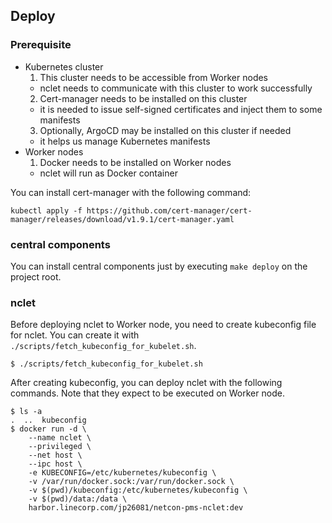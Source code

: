 ## 

## Deploy

### Prerequisite

* Kubernetes cluster
  1. This cluster needs to be accessible from Worker nodes
    * nclet needs to communicate with this cluster to work successfully
  2. Cert-manager needs to be installed on this cluster
    * it is needed to issue self-signed certificates and inject them to some manifests
  3. Optionally, ArgoCD may be installed on this cluster if needed
    * it helps us manage Kubernetes manifests
* Worker nodes
  1. Docker needs to be installed on Worker nodes
    * nclet will run as Docker container

You can install cert-manager with the following command:

```
kubectl apply -f https://github.com/cert-manager/cert-manager/releases/download/v1.9.1/cert-manager.yaml
```

### central components

You can install central components just by executing `make deploy` on the project root.

### nclet

Before deploying nclet to Worker node, you need to create kubeconfig file for nclet. You can create it with `./scripts/fetch_kubeconfig_for_kubelet.sh`.

```
$ ./scripts/fetch_kubeconfig_for_kubelet.sh
```

After creating kubeconfig, you can deploy nclet with the following commands. Note that they expect to be executed on Worker node.

```
$ ls -a
.  ..  kubeconfig
$ docker run -d \
    --name nclet \
    --privileged \
    --net host \
    --ipc host \
    -e KUBECONFIG=/etc/kubernetes/kubeconfig \
    -v /var/run/docker.sock:/var/run/docker.sock \
    -v $(pwd)/kubeconfig:/etc/kubernetes/kubeconfig \
    -v $(pwd)/data:/data \
    harbor.linecorp.com/jp26081/netcon-pms-nclet:dev
```
